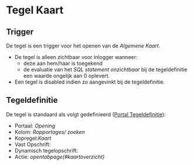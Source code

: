 # Tegel Kaart

## Trigger

De tegel is een trigger voor het openen van de *Algemene Kaart*.

  * De tegel is alleen zichtbaar voor inlogger wanneer: 
    * deze aan hem/haar is toegekend 
    * de evaluatie van het *SQL statement onzichtbaar* bij de tegeldefinitie een waarde ongelijk aan 0 oplevert. 
  * Een tegel is disabled indien zo aangevinkt bij de tegeldefinitie.

## Tegeldefinitie

De tegel is standaard als volgt gedefinieerd ([Portal Tegeldefinitie](/docs/instellen_inrichten/portaldefinitie/portal_tegel.md)):

  * Portaal: *Opening*
  * Kolom: *Rapportages/ zoeken*
  * Kopregel:*Kaart*
  * Vast Opschrift:
  * Dynamisch tegelopschrift:
  * Actie: *opentabpage(#kaartoverzicht)*

